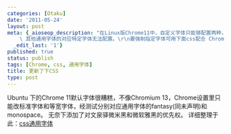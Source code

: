 ```yaml
---
categories: [Otaku]
date: '2011-05-24'
layout: post
meta: {_aioseop_description: "在Linux版Chrome11中，自定义字体只能够配置两种，分别是标准字体和宽度固定的字体，经测试分别对应Fantasy和Monospace，\
    \ 其他通用字体的对应特定字体无法配置。\r\n要强制指定字体可用下面css配合 Chrome Stylist 实现。但会覆盖其他所有字体。", _aioseop_title: css通用字体,
  _edit_last: '1'}
published: true
status: publish
tags: [Chrome, css, 通用字体]
title: 更新了下CSS
type: post
---
```

Ubuntu 下的Chrome 11默认字体很糟糕，不像Chromium
13，Chrome设置里只能改标准字体和等宽字体，经测试分别对应通用字体的fantasy(同未声明)和monospace。
无奈下添加了对文泉驿微米黑和微软雅黑的优先权。
详细整理于此：[css通用字体](http://dourok.info/wiki/doku.php/%E7%BC%96%E7%A0%81/css/css%E9%80%9A%E7%94%A8%E5%AD%97%E4%BD%93)
